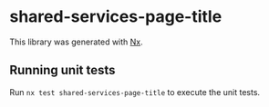 # shared-services-page-title

This library was generated with [Nx](https://nx.dev).

## Running unit tests

Run `nx test shared-services-page-title` to execute the unit tests.
